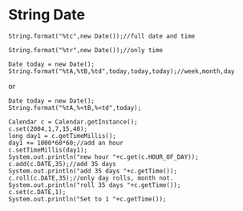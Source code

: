 # String Date
`String.format("%tc",new Date());//full date and time`

`String.format("%tr",new Date());//only time`

```
Date today = new Date();
String.format("%tA,%tB,%td",today,today,today);//week,month,day
```

or 
```
Date today = new Date();
String.format("%tA,%<tB,%<td",today);
```

```
Calendar c = Calendar.getInstance();
c.set(2004,1,7,15,40);
long day1 = c.getTimeMillis();
day1 += 1000*60*60;//add an hour
c.setTimeMillis(day1);
System.out.println("new hour "+c.get(c.HOUR_OF_DAY));
c.add(c.DATE,35);//add 35 days
System.out.println("add 35 days "+c.getTime());
c.roll(c.DATE,35);//only day rolls, month not.
System.out.println("roll 35 days "+c.getTime());
c.set(c.DATE,1);
System.out.println("Set to 1 "+c.getTime());
```  
